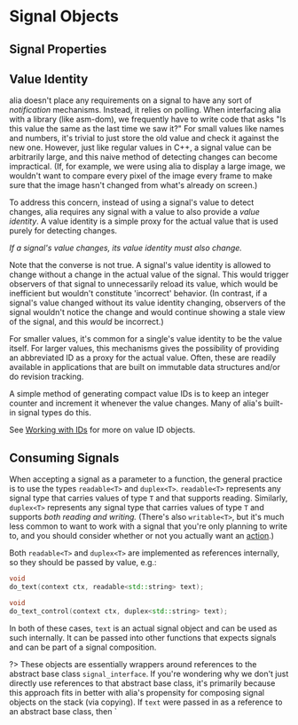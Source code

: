 Signal Objects
==============

Signal Properties
-----------------



Value Identity
--------------

alia doesn't place any requirements on a signal to have any sort of
*notification* mechanisms. Instead, it relies on polling. When interfacing alia
with a library (like asm-dom), we frequently have to write code that asks "Is
this value the same as the last time we saw it?" For small values like names and
numbers, it's trivial to just store the old value and check it against the new
one. However, just like regular values in C++, a signal value can be arbitrarily
large, and this naive method of detecting changes can become impractical. (If,
for example, we were using alia to display a large image, we wouldn't want to
compare every pixel of the image every frame to make sure that the image hasn't
changed from what's already on screen.)

To address this concern, instead of using a signal's value to detect changes,
alia requires any signal with a value to also provide a *value identity*. A
value identity is a simple proxy for the actual value that is used purely for
detecting changes.

*If a signal's value changes, its value identity must also change.*

Note that the converse is not true. A signal's value identity is allowed to
change without a change in the actual value of the signal. This would trigger
observers of that signal to unnecessarily reload its value, which would be
inefficient but wouldn't constitute 'incorrect' behavior. (In contrast, if a
signal's value changed without its value identity changing, observers of the
signal wouldn't notice the change and would continue showing a stale view of the
signal, and this *would* be incorrect.)

For smaller values, it's common for a single's value identity to be the value
itself. For larger values, this mechanisms gives the possibility of providing an
abbreviated ID as a proxy for the actual value. Often, these are readily
available in applications that are built on immutable data structures and/or do
revision tracking.

A simple method of generating compact value IDs is to keep an integer counter
and increment it whenever the value changes. Many of alia's built-in signal
types do this.

See [Working with IDs](working-with-ids.md) for more on value ID objects.

Consuming Signals
-----------------

When accepting a signal as a parameter to a function, the general practice is to
use the types `readable<T>` and `duplex<T>`. `readable<T>` represents any signal
type that carries values of type `T` and that supports reading. Similarly,
`duplex<T>` represents any signal type that carries values of type `T` and
supports *both reading and writing.* (There's also `writable<T>`, but it's much
less common to want to work with a signal that you're only planning to write to,
and you should consider whether or not you actually want an
[action](actions.md).)

Both `readable<T>` and `duplex<T>` are implemented as references internally, so
they should be passed by value, e.g.:

```cpp
void
do_text(context ctx, readable<std::string> text);

void
do_text_control(context ctx, duplex<std::string> text);
```

In both of these cases, `text` is an actual signal object and can be used as
such internally. It can be passed into other functions that expects signals and
can be part of a signal composition.

?> These objects are essentially wrappers around references to the abstract base
   class `signal_interface`. If you're wondering why we don't just directly use
   references to that abstract base class, it's primarily because this approach
   fits in better with alia's propensity for composing signal objects on the
   stack (via copying). If `text` were passed in as a reference to an abstract
   base class, then `